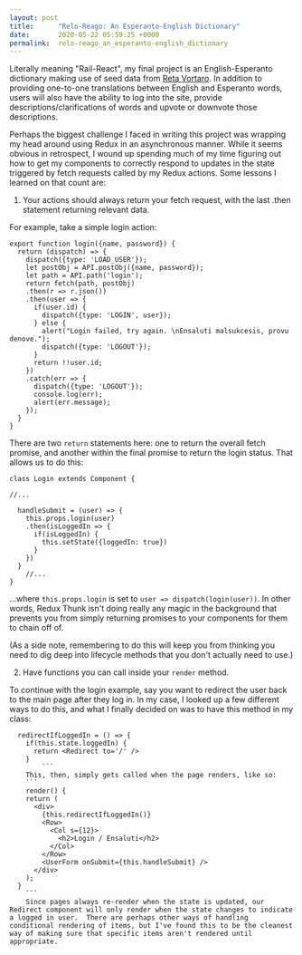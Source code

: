 ```yaml
---
layout: post
title:      "Relo-Reago: An Esperanto-English Dictionary"
date:       2020-05-22 05:59:25 +0000
permalink:  relo-reago_an_esperanto-english_dictionary
---
```



Literally meaning "Rail-React", my final project is an English-Esperanto dictionary making use of seed data from [Reta Vortaro](http://reta-vortaro.de).  In addition to providing one-to-one translations between English and Esperanto words, users will also have the ability to log into the site, provide descriptions/clarifications of words and upvote or downvote those descriptions.

Perhaps the biggest challenge I faced in writing this project was wrapping my head around using Redux in an asynchronous manner.  While it seems obvious in retrospect, I wound up spending much of my time figuring out how to get my components to correctly respond to updates in the state triggered by fetch requests called by my Redux actions.  Some lessons I learned on that count are: 

1) Your actions should always return your fetch request, with the last .then statement returning relevant data.

For example, take a simple login action: 
```
export function login({name, password}) {
  return (dispatch) => {
    dispatch({type: 'LOAD_USER'});
    let postObj = API.postObj({name, password});
    let path = API.path('login');
    return fetch(path, postObj)
    .then(r => r.json())
    .then(user => {
      if(user.id) {
        dispatch({type: 'LOGIN', user});
      } else {
        alert("Login failed, try again. \nEnsaluti malsukcesis, provu denove.");
        dispatch({type: 'LOGOUT'});
      }
      return !!user.id;
    })
    .catch(err => {
      dispatch({type: 'LOGOUT'});
      console.log(err);
      alert(err.message);
    });
  }
}
```
There are two `return` statements here: one to return the overall fetch promise, and another within the final promise to return the login status.  That allows us to do this:
```
class Login extends Component {

//...

  handleSubmit = (user) => {
    this.props.login(user)
    .then(isLoggedIn => {
      if(isLoggedIn) {
        this.setState({loggedIn: true})
      }
    })
  }
	//...
}
```
...where `this.props.login` is set to `user => dispatch(login(user))`.  In other words, Redux Thunk isn't doing really any magic in the background that prevents you from simply  returning promises to your components for them to chain off of.

(As a side note, remembering to do this will keep you from thinking you need to dig deep into lifecycle methods that you don't actually need to use.)

2) Have functions you can call inside your `render` method.

To continue with the login example, say you want to redirect the user back to the main page after they log in.  In my case, I looked up a few different ways to do this, and what I finally decided on was to have this method in my class: 
```
  redirectIfLoggedIn = () => {
    if(this.state.loggedIn) {
      return <Redirect to='/' />
    }
		```
	This, then, simply gets called when the page renders, like so: 
	```
	render() {
    return (
      <div>
        {this.redirectIfLoggedIn()}
        <Row>
          <Col s={12}>
            <h2>Login / Ensaluti</h2>
          </Col>
        </Row>
        <UserForm onSubmit={this.handleSubmit} />
      </div>
    );
  }
	```
	Since pages always re-render when the state is updated, our Redirect component will only render when the state changes to indicate a logged in user.  There are perhaps other ways of handling conditional rendering of items, but I've found this to be the cleanest way of making sure that specific items aren't rendered until appropriate.

